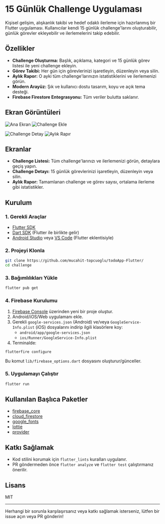 # 15 Günlük Challenge Uygulaması

Kişisel gelişim, alışkanlık takibi ve hedef odaklı ilerleme için hazırlanmış bir Flutter uygulaması. Kullanıcılar kendi 15 günlük challenge'larını oluşturabilir, günlük görevler ekleyebilir ve ilerlemelerini takip edebilir.

## Özellikler

- **Challenge Oluşturma:** Başlık, açıklama, kategori ve 15 günlük görev listesi ile yeni challenge ekleyin.
- **Görev Takibi:** Her gün için görevlerinizi işaretleyin, düzenleyin veya silin.
- **Aylık Rapor:** O ayki tüm challenge'larınızın istatistiklerini ve ilerlemenizi görün.
- **Modern Arayüz:** Şık ve kullanıcı dostu tasarım, koyu ve açık tema desteği.
- **Firebase Firestore Entegrasyonu:** Tüm veriler bulutta saklanır.

## Ekran Görüntüleri



![Ana Ekran](screenshots/Screenshot_1.png)
![Challenge Ekle](screenshots/Screenshot_2.png)


![Challenge Detay](screenshots/Screenshot_3.png)
![Aylık Rapır](screenshots/Screenshot_4.png)
## Ekranlar

- **Challenge Listesi:** Tüm challenge'larınızı ve ilerlemenizi görün, detaylara geçiş yapın.
- **Challenge Detayı:** 15 günlük görevlerinizi işaretleyin, düzenleyin veya silin.
- **Aylık Rapor:** Tamamlanan challenge ve görev sayısı, ortalama ilerleme gibi istatistikler.

## Kurulum

### 1. Gerekli Araçlar
- [Flutter SDK](https://docs.flutter.dev/get-started/install)
- [Dart SDK](https://dart.dev/get-dart) (Flutter ile birlikte gelir)
- [Android Studio](https://developer.android.com/studio) veya [VS Code](https://code.visualstudio.com/) (Flutter eklentisiyle)

### 2. Projeyi Klonla
```sh
git clone https://github.com/mucahit-topcuoglu/todoApp-Flutter/
cd challenge
```

### 3. Bağımlılıkları Yükle
```sh
flutter pub get
```

### 4. Firebase Kurulumu
1. [Firebase Console](https://console.firebase.google.com/) üzerinden yeni bir proje oluştur.
2. Android/iOS/Web uygulamanı ekle.
3. Gerekli `google-services.json` (Android) ve/veya `GoogleService-Info.plist` (iOS) dosyalarını indirip ilgili klasörlere koy:
   - `android/app/google-services.json`
   - `ios/Runner/GoogleService-Info.plist`
4. Terminalde:
```sh
flutterfire configure
```
Bu komut `lib/firebase_options.dart` dosyasını oluşturur/günceller.

### 5. Uygulamayı Çalıştır
```sh
flutter run
```

## Kullanılan Başlıca Paketler
- [firebase_core](https://pub.dev/packages/firebase_core)
- [cloud_firestore](https://pub.dev/packages/cloud_firestore)
- [google_fonts](https://pub.dev/packages/google_fonts)
- [lottie](https://pub.dev/packages/lottie)
- [provider](https://pub.dev/packages/provider)

## Katkı Sağlamak
- Kod stilini korumak için `flutter_lints` kuralları uygulanır.
- PR göndermeden önce `flutter analyze` ve `flutter test` çalıştırmanız önerilir.

## Lisans
MIT

---

Herhangi bir sorunla karşılaşırsanız veya katkı sağlamak isterseniz, lütfen bir issue açın veya PR gönderin!
